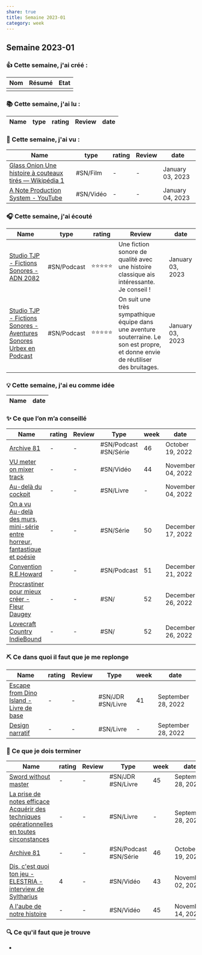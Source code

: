```yaml
---
share: true 
title: Semaine 2023-01
category: week
---
```


## Semaine 2023-01

### 👍 **Cette semaine, j'ai créé :**

| Nom | Résumé | Etat | 
| --- | ------ | ---- |
|     |        |      |

### 📚 Cette semaine, j'ai lu :

| Name | type | rating | Review | date |
| ---- | ---- | ------ | ------ | ---- |


### 🍿 Cette semaine, j'ai vu :

| Name                                                                                                                                                    | type      | rating | Review | date             |
| ------------------------------------------------------------------------------------------------------------------------------------------------------- | --------- | ------ | ------ | ---------------- |
| [Glass Onion  Une histoire à couteaux tirés — Wikipédia 1](../source/Glass%20Onion%20%20Une%20histoire%20%C3%A0%20couteaux%20tir%C3%A9s%20%E2%80%94%20Wikip%C3%A9dia%201.md) | #SN/Film  | \-     | \-     | January 03, 2023 |
| [A Note Production System - YouTube](../source/A%20Note%20Production%20System%20-%20YouTube.md)                                            | #SN/Vidéo | \-     | \-     | January 04, 2023 |


### 🎧 Cette semaine, j'ai écouté

| Name                                                                                                                                                                           | type        | rating | Review                                                                                                                            | date             |
| ------------------------------------------------------------------------------------------------------------------------------------------------------------------------------ | ----------- | ------ | --------------------------------------------------------------------------------------------------------------------------------- | ---------------- |
| [Studio TJP - Fictions Sonores - ADN 2082](../source/Studio%20TJP%20-%20Fictions%20Sonores%20-%20ADN%202082.md)                                                     | #SN/Podcast | ⭐⭐⭐⭐⭐  | Une fiction sonore de qualité avec une histoire classique ais intéressante. Je conseil !                                          | January 03, 2023 |
| [Studio TJP - Fictions Sonores - Aventures Sonores Urbex en Podcast](../source/Studio%20TJP%20-%20Fictions%20Sonores%20-%20Aventures%20Sonores%20Urbex%20en%20Podcast.md) | #SN/Podcast | ⭐⭐⭐⭐⭐  | On suit une très sympathique équipe dans une aventure souterraine. Le son est propre, et donne envie de réutiliser des bruitages. | January 03, 2023 |


### 💡 Cette semaine, j'ai eu comme idée

| Name | date |
| ---- | ---- |


### ✨ Ce que l’on m’a conseillé

| Name                                                                                                                                                                            | rating | Review | Type                  | week | date              |
| ------------------------------------------------------------------------------------------------------------------------------------------------------------------------------- | ------ | ------ | --------------------- | ---- | ----------------- |
| [Archive 81](../source/Archive%2081.md)                                                                                                                    | \-     | \-     | #SN/Podcast #SN/Série | 46   | October 19, 2022  |
| [VU meter on mixer track](../source/VU%20meter%20on%20mixer%20track.md)                                                                                          | \-     | \-     | #SN/Vidéo             | 44   | November 04, 2022 |
| [Au-delà du cockpit](Au-del%C3%A0%20du%20cockpit.md)                                                                                                    | \-     | \-     | #SN/Livre             | \-   | November 04, 2022 |
| [On a vu Au-delà des murs, mini-série entre horreur, fantastique et poésie](../source/On%20a%20vu%20Au-del%C3%A0%20des%20murs,%20mini-s%C3%A9rie%20entre%20horreur,%20fantastique%20et%20po%C3%A9sie.md) | \-     | \-     | #SN/Série             | 50   | December 17, 2022 |
| [Convention R.E.Howard](../source/Convention%20R.E.Howard.md)                                                                                                         | \-     | \-     | #SN/Podcast           | 51   | December 21, 2022 |
| [Procrastiner pour mieux créer - Fleur Daugey](../source/Procrastiner%20pour%20mieux%20cr%C3%A9er%20-%20Fleur%20Daugey.md)                                                           | \-     | \-     | #SN/                  | 52   | December 26, 2022 |
| [Lovecraft Country  IndieBound](../source/Lovecraft%20Country%20%20IndieBound.md)                                                                                         | \-     | \-     | #SN/                  | 52   | December 26, 2022 |


### ⛏️ Ce dans quoi il faut que je me replonge

| Name                                                                                                                   | rating | Review | Type              | week | date               |
| ---------------------------------------------------------------------------------------------------------------------- | ------ | ------ | ----------------- | ---- | ------------------ |
| [Escape from Dino Island - Livre de base](Escape%20from%20Dino%20Island%20-%20Livre%20de%20base.md) | \-     | \-     | #SN/JDR #SN/Livre | 41   | September 28, 2022 |
| [Design narratif](Design%20narratif.md)                                                 | \-     | \-     | #SN/Livre         | \-   | September 28, 2022 |

### 🏁 Ce que je dois terminer

| Name                                                                                                                                                                                                                         | rating | Review | Type                  | week | date               |
| ---------------------------------------------------------------------------------------------------------------------------------------------------------------------------------------------------------------------------- | ------ | ------ | --------------------- | ---- | ------------------ |
| [Sword without master](../source/Sword%20without%20master.md)                                                                                                                                                   | \-     | \-     | #SN/JDR #SN/Livre     | 45   | September 28, 2022 |
| [La prise de notes efficace Acquérir des techniques opérationnelles en toutes circonstances](La%20prise%20de%20notes%20efficace%20Acqu%C3%A9rir%20des%20techniques%20op%C3%A9rationnelles%20en%20toutes%20circonstances.md) | \-     | \-     | #SN/Livre             | \-   | September 28, 2022 |
| [Archive 81](../source/Archive%2081.md)                                                                                                                                                                 | \-     | \-     | #SN/Podcast #SN/Série | 46   | October 19, 2022   |
| [Dis, c'est quoi ton jeu - ELESTRIA - interview de Syltharius](../source/Dis,%20c'est%20quoi%20ton%20jeu%20-%20ELESTRIA%20-%20interview%20de%20Syltharius.md)                                                             | 4      | \-     | #SN/Vidéo             | 43   | November 02, 2022  |
| [A l'aube de notre histoire](../source/A%20l'aube%20de%20notre%20histoire.md)                                                                                                                                 | \-     | \-     | #SN/Vidéo             | 45   | November 14, 2022  |


### 🔍 Ce qu'il faut que je trouve
- 